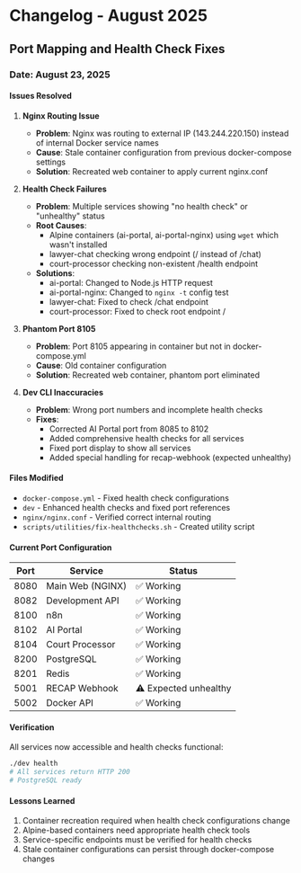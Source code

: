# Changelog - August 2025

## Port Mapping and Health Check Fixes

### Date: August 23, 2025

#### Issues Resolved

1. **Nginx Routing Issue**
   - **Problem**: Nginx was routing to external IP (143.244.220.150) instead of internal Docker service names
   - **Cause**: Stale container configuration from previous docker-compose settings
   - **Solution**: Recreated web container to apply current nginx.conf

2. **Health Check Failures**
   - **Problem**: Multiple services showing "no health check" or "unhealthy" status
   - **Root Causes**:
     - Alpine containers (ai-portal, ai-portal-nginx) using `wget` which wasn't installed
     - lawyer-chat checking wrong endpoint (/ instead of /chat)
     - court-processor checking non-existent /health endpoint
   - **Solutions**:
     - ai-portal: Changed to Node.js HTTP request
     - ai-portal-nginx: Changed to `nginx -t` config test
     - lawyer-chat: Fixed to check /chat endpoint
     - court-processor: Fixed to check root endpoint /

3. **Phantom Port 8105**
   - **Problem**: Port 8105 appearing in container but not in docker-compose.yml
   - **Cause**: Old container configuration
   - **Solution**: Recreated web container, phantom port eliminated

4. **Dev CLI Inaccuracies**
   - **Problem**: Wrong port numbers and incomplete health checks
   - **Fixes**:
     - Corrected AI Portal port from 8085 to 8102
     - Added comprehensive health checks for all services
     - Fixed port display to show all services
     - Added special handling for recap-webhook (expected unhealthy)

#### Files Modified

- `docker-compose.yml` - Fixed health check configurations
- `dev` - Enhanced health checks and fixed port references
- `nginx/nginx.conf` - Verified correct internal routing
- `scripts/utilities/fix-healthchecks.sh` - Created utility script

#### Current Port Configuration

| Port | Service | Status |
|------|---------|--------|
| 8080 | Main Web (NGINX) | ✅ Working |
| 8082 | Development API | ✅ Working |
| 8100 | n8n | ✅ Working |
| 8102 | AI Portal | ✅ Working |
| 8104 | Court Processor | ✅ Working |
| 8200 | PostgreSQL | ✅ Working |
| 8201 | Redis | ✅ Working |
| 5001 | RECAP Webhook | ⚠️ Expected unhealthy |
| 5002 | Docker API | ✅ Working |

#### Verification

All services now accessible and health checks functional:
```bash
./dev health
# All services return HTTP 200
# PostgreSQL ready
```

#### Lessons Learned

1. Container recreation required when health check configurations change
2. Alpine-based containers need appropriate health check tools
3. Service-specific endpoints must be verified for health checks
4. Stale container configurations can persist through docker-compose changes